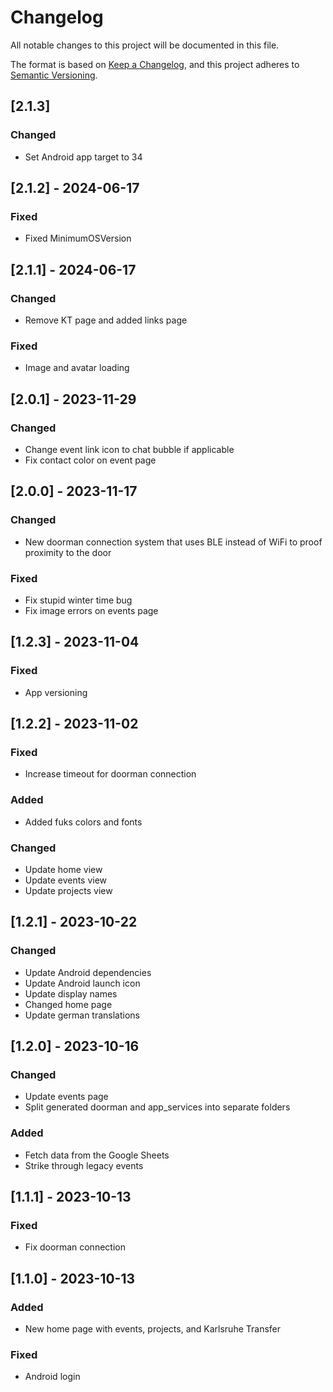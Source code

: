# Changelog

All notable changes to this project will be documented in this file.

The format is based on [Keep a Changelog](https://keepachangelog.com/en/1.0.0/),
and this project adheres to [Semantic Versioning](https://semver.org/spec/v2.0.0.html).

## [2.1.3]

### Changed

- Set Android app target to 34

## [2.1.2] - 2024-06-17

### Fixed

- Fixed MinimumOSVersion

## [2.1.1] - 2024-06-17

### Changed

- Remove KT page and added links page

### Fixed

- Image and avatar loading

## [2.0.1] - 2023-11-29

### Changed

- Change event link icon to chat bubble if applicable
- Fix contact color on event page

## [2.0.0] - 2023-11-17

### Changed

- New doorman connection system that uses BLE instead of WiFi to proof proximity to the door

### Fixed

- Fix stupid winter time bug
- Fix image errors on events page

## [1.2.3] - 2023-11-04

### Fixed

- App versioning

## [1.2.2] - 2023-11-02

### Fixed

- Increase timeout for doorman connection

### Added

- Added fuks colors and fonts

### Changed

- Update home view
- Update events view
- Update projects view

## [1.2.1] - 2023-10-22

### Changed

- Update Android dependencies
- Update Android launch icon
- Update display names
- Changed home page
- Update german translations

## [1.2.0] - 2023-10-16

### Changed

- Update events page
- Split generated doorman and app_services into separate folders

### Added

- Fetch data from the Google Sheets
- Strike through legacy events

## [1.1.1] - 2023-10-13

### Fixed

- Fix doorman connection

## [1.1.0] - 2023-10-13

### Added

- New home page with events, projects, and Karlsruhe Transfer

### Fixed

- Android login
